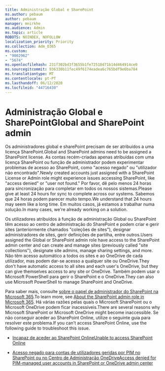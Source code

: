 ```yaml
---
title: Administração Global e SharePoint
ms.author: pebaum
author: pebaum
manager: mnirkhe
ms.audience: Admin
ms.topic: article
ROBOTS: NOINDEX, NOFOLLOW
localization_priority: Priority
ms.collection: Adm_O365
ms.custom:
- "9002962"
- "5674"
ms.openlocfilehash: 231f302bd3f3655b1fe72518d71b14d464914ce0
ms.sourcegitcommit: 936330b11fec49f6174eadea6c765bdf9e6ba784
ms.translationtype: MT
ms.contentlocale: pt-PT
ms.lasthandoff: 06/12/2020
ms.locfileid: "44716430"
---
```

# <a name="global-and-sharepoint-admin"></a><span data-ttu-id="08d16-102">Administração Global e SharePoint</span><span class="sxs-lookup"><span data-stu-id="08d16-102">Global and SharePoint admin</span></span>

<span data-ttu-id="08d16-103">Os administradores global e sharePoint precisam de ser atribuídos a uma licença SharePoint.</span><span class="sxs-lookup"><span data-stu-id="08d16-103">Global and SharePoint admins need to be assigned a SharePoint license.</span></span> <span data-ttu-id="08d16-104">As contas recém-criadas apenas atribuídas com uma licença SharePoint ou função de administrador podem experimentar problemas de acesso ao SharePoint, como "acesso negado" ou "utilizador não encontrado".</span><span class="sxs-lookup"><span data-stu-id="08d16-104">Newly created accounts just assigned with a SharePoint License or Admin role might experience issues accessing SharePoint, like "access denied" or "user not found."</span></span> <span data-ttu-id="08d16-105">Por favor, dê pelo menos 24 horas para sincronização para completar em todos os nossos sistemas.</span><span class="sxs-lookup"><span data-stu-id="08d16-105">Please give at least 24 hours for sync to complete across our systems.</span></span> <span data-ttu-id="08d16-106">Sabemos que 24 horas podem parecer muito tempo.</span><span class="sxs-lookup"><span data-stu-id="08d16-106">We understand that 24 hours may seem like a long time.</span></span> <span data-ttu-id="08d16-107">Em muitos casos, já estamos a trabalhar numa solução.</span><span class="sxs-lookup"><span data-stu-id="08d16-107">In many cases, we're already working on a solution.</span></span>

<span data-ttu-id="08d16-108">Os utilizadores atribuídos à função de administração Global ou SharePoint têm acesso ao centro de administração do SharePoint e podem criar e gerir sites (anteriormente chamados "coleções de sites"), designar administradores de sites, gerir definições de partilha, entre outros.</span><span class="sxs-lookup"><span data-stu-id="08d16-108">Users assigned the Global or SharePoint admin role have access to the SharePoint admin center and can create and manage sites (previously called "site collections"), designate site admins, manage sharing settings, and more.</span></span> <span data-ttu-id="08d16-109">Não têm acesso automático a todos os sites e ao OneDrive de cada utilizador, mas podem dar-se acesso a qualquer site ou OneDrive.</span><span class="sxs-lookup"><span data-stu-id="08d16-109">They don't have automatic access to all sites and each user's OneDrive, but they can give themselves access to any site or OneDrive.</span></span> <span data-ttu-id="08d16-110">Também podem usar o Microsoft PowerShell para gerir o SharePoint e o OneDrive.</span><span class="sxs-lookup"><span data-stu-id="08d16-110">They can also use Microsoft PowerShell to manage SharePoint and OneDrive.</span></span>

<span data-ttu-id="08d16-111">Para saber mais, consulte [sobre o papel de administrador do SharePoint na Microsoft 365](https://docs.microsoft.com/sharepoint/sharepoint-admin-role).</span><span class="sxs-lookup"><span data-stu-id="08d16-111">To learn more, see [About the SharePoint admin role in Microsoft 365](https://docs.microsoft.com/sharepoint/sharepoint-admin-role).</span></span>
<span data-ttu-id="08d16-112">Há várias razões pelas quais o Microsoft SharePoint ou o Microsoft OneDrive podem ficar inacessíveis.</span><span class="sxs-lookup"><span data-stu-id="08d16-112">There are several reasons why Microsoft SharePoint or Microsoft OneDrive might become inaccessible.</span></span> <span data-ttu-id="08d16-113">Se não conseguir aceder ao SharePoint Online, utilize o seguinte guia para resolver este problema.</span><span class="sxs-lookup"><span data-stu-id="08d16-113">If you can't access SharePoint Online, use the following guide to troubleshoot this issue.</span></span>

- [<span data-ttu-id="08d16-114">Incapaz de aceder ao SharePoint Online</span><span class="sxs-lookup"><span data-stu-id="08d16-114">Unable to access SharePoint Online</span></span>](https://docs.microsoft.com/sharepoint/troubleshoot/sharing-and-permissions/sharepoint-online-inaccessible)

- [<span data-ttu-id="08d16-115">Acesso negado para contas de utilizadores geridas por PIM no SharePoint ou no Centro de Administração OneDrive</span><span class="sxs-lookup"><span data-stu-id="08d16-115">Access denied for PIM-managed user accounts in SharePoint or OneDrive admin center</span></span>](https://docs.microsoft.com/sharepoint/troubleshoot/administration/access-denied-to-pim-user-accounts)